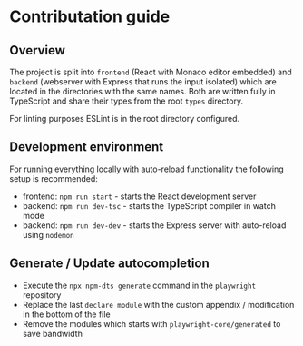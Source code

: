 # Contributation guide

## Overview

The project is split into `frontend` (React with Monaco editor embedded) and `backend` (webserver with Express that runs the input isolated) which are located in the directories with the same names. Both are written fully in TypeScript and share their types from the root `types` directory.

For linting purposes ESLint is in the root directory configured.

## Development environment

For running everything locally with auto-reload functionality the following setup is recommended:

- frontend: `npm run start` - starts the React development server
- backend: `npm run dev-tsc` - starts the TypeScript compiler in watch mode
- backend: `npm run dev-dev` - starts the Express server with auto-reload using `nodemon`

## Generate / Update autocompletion

- Execute the `npx npm-dts generate` command in the `playwright` repository
- Replace the last `declare module` with the custom appendix / modification in the bottom of the file
- Remove the modules which starts with `playwright-core/generated` to save bandwidth
